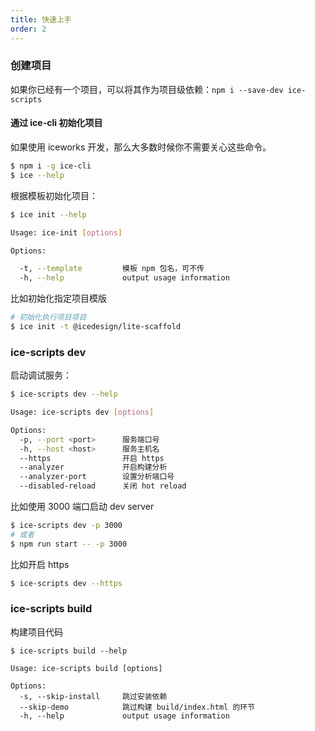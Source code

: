 ```yaml
---
title: 快速上手
order: 2
---
```


### 创建项目

如果你已经有一个项目，可以将其作为项目级依赖：`npm i --save-dev ice-scripts`

#### 通过 ice-cli 初始化项目

如果使用 iceworks 开发，那么大多数时候你不需要关心这些命令。

```bash
$ npm i -g ice-cli
$ ice --help
```

根据模板初始化项目：

```bash
$ ice init --help

Usage: ice-init [options]

Options:

  -t, --template         模板 npm 包名，可不传
  -h, --help             output usage information
```

比如初始化指定项目模版

```bash
# 初始化执行项目项目
$ ice init -t @icedesign/lite-scaffold
```

### ice-scripts dev

启动调试服务：

```bash
$ ice-scripts dev --help

Usage: ice-scripts dev [options]

Options:
  -p, --port <port>      服务端口号
  -h, --host <host>      服务主机名
  --https                开启 https
  --analyzer             开启构建分析
  --analyzer-port        设置分析端口号
  --disabled-reload      关闭 hot reload
```

比如使用 3000 端口启动 dev server

```bash
$ ice-scripts dev -p 3000
# 或者
$ npm run start -- -p 3000
```

比如开启 https

```bash
$ ice-scripts dev --https
```

### ice-scripts build

构建项目代码

```plain
$ ice-scripts build --help

Usage: ice-scripts build [options]

Options:
  -s, --skip-install     跳过安装依赖
  --skip-demo            跳过构建 build/index.html 的环节
  -h, --help             output usage information
```